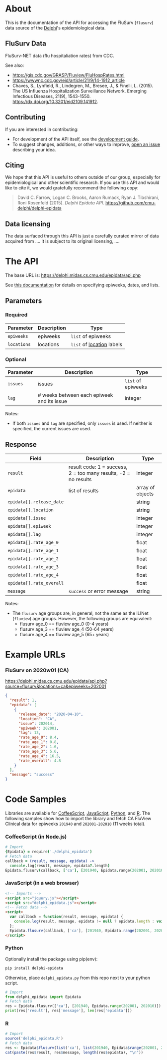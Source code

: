 # About

This is the documentation of the API for accessing the FluSurv (`flusurv`) data source of
the [Delphi](https://delphi.cmu.edu/)'s epidemiological data.

## FluSurv Data

FluSurv-NET data (flu hospitaliation rates) from CDC.

See also:
  - https://gis.cdc.gov/GRASP/Fluview/FluHospRates.html
  - https://wwwnc.cdc.gov/eid/article/21/9/14-1912_article
  - Chaves, S., Lynfield, R., Lindegren, M., Bresee, J., & Finelli, L. (2015).
    The US Influenza Hospitalization Surveillance Network. Emerging Infectious
    Diseases, 21(9), 1543-1550. https://dx.doi.org/10.3201/eid2109.141912.

## Contributing

If you are interested in contributing:

- For development of the API itself, see the
  [development guide](docs/epidata_development.md).
- To suggest changes, additions, or other ways to improve,
  [open an issue](https://github.com/cmu-delphi/delphi-epidata/issues/new)
  describing your idea.

## Citing

We hope that this API is useful to others outside of our group, especially for
epidemiological and other scientific research. If you use this API and would
like to cite it, we would gratefully recommend the following copy:

> David C. Farrow,
> Logan C. Brooks,
> Aaron Rumack,
> Ryan J. Tibshirani,
> Roni Rosenfeld
> (2015).
> _Delphi Epidata API_.
> https://github.com/cmu-delphi/delphi-epidata

## Data licensing

The data surfaced through this API is just a carefully curated mirror of data acquired from .... <!-- TODO -->
It is subject to its original licensing, .... <!-- TODO -->

# The API

The base URL is: https://delphi.midas.cs.cmu.edu/epidata/api.php

See [this documentation](README.md) for details on specifying epiweeks, dates, and lists.

## Parameters

### Required

| Parameter | Description | Type |
| --- | --- | --- |
| `epiweeks` | epiweeks | `list` of epiweeks |
| `locations` | locations | `list` of [location](../../labels/flusurv_locations.txt) labels |

### Optional

| Parameter | Description | Type |
| --- | --- | --- |
| `issues` | issues | `list` of epiweeks |
| `lag` | # weeks between each epiweek and its issue | integer |

Notes:
- If both `issues` and `lag` are specified, only `issues` is used.
If neither is specified, the current issues are used.

## Response

| Field | Description | Type |
| --- | --- | --- |
| `result` | result code: 1 = success, 2 = too many results, -2 = no results | integer |
| `epidata` | list of results | array of objects |
| `epidata[].release_date` | | string |
| `epidata[].location` | | string |
| `epidata[].issue` | | integer |
| `epidata[].epiweek` | | integer |
| `epidata[].lag` | | integer |
| `epidata[].rate_age_0` | | float |
| `epidata[].rate_age_1` | | float |
| `epidata[].rate_age_2` | | float |
| `epidata[].rate_age_3` | | float |
| `epidata[].rate_age_4` | | float |
| `epidata[].rate_overall` | | float |
| `message` | `success` or error message | string |

Notes:
* The `flusurv` age groups are, in general, not the same as the ILINet
(`fluview`) age groups. However, the following groups are equivalent:
  - flusurv age_0 == fluview age_0  (0-4 years)
  - flusurv age_3 == fluview age_4  (50-64 years)
  - flusurv age_4 == fluview age_5  (65+ years)

# Example URLs

### FluSurv on 2020w01 (CA)
https://delphi.midas.cs.cmu.edu/epidata/api.php?source=flusurv&locations=ca&epiweeks=202001

```json
{
  "result": 1,
  "epidata": [
    {
      "release_date": "2020-04-10",
      "location": "CA",
      "issue": 202014,
      "epiweek": 202001,
      "lag": 13,
      "rate_age_0": 8.4,
      "rate_age_1": 0.8,
      "rate_age_2": 1.6,
      "rate_age_3": 5.6,
      "rate_age_4": 16.5,
      "rate_overall": 4.8
    }
  ],
  "message": "success"
}
```

# Code Samples

Libraries are available for [CoffeeScript](../../src/client/delphi_epidata.coffee), [JavaScript](../../src/client/delphi_epidata.js), [Python](../../src/client/delphi_epidata.py), and [R](../../src/client/delphi_epidata.R).
The following samples show how to import the library and fetch CA FluView Clinical data for epiweeks `201940` and `202001-202010` (11 weeks total).

### CoffeeScript (in Node.js)

````coffeescript
# Import
{Epidata} = require('./delphi_epidata')
# Fetch data
callback = (result, message, epidata) ->
  console.log(result, message, epidata?.length)
Epidata.flusurv(callback, ['ca'], [201940, Epidata.range(202001, 202010)])
````

### JavaScript (in a web browser)

````html
<!-- Imports -->
<script src="jquery.js"></script>
<script src="delphi_epidata.js"></script>
<!-- Fetch data -->
<script>
  var callback = function(result, message, epidata) {
    console.log(result, message, epidata != null ? epidata.length : void 0);
  };
  Epidata.flusurv(callback, ['ca'], [201940, Epidata.range(202001, 202010)]);
</script>
````

### Python

Optionally install the package using pip(env):
````bash
pip install delphi-epidata
````

Otherwise, place `delphi_epidata.py` from this repo next to your python script.

````python
# Import
from delphi_epidata import Epidata
# Fetch data
res = Epidata.flusurv(['ca'], [201940, Epidata.range(202001, 202010)])
print(res['result'], res['message'], len(res['epidata']))
````

### R

````R
# Import
source('delphi_epidata.R')
# Fetch data
res <- Epidata$flusurv(list('ca'), list(201940, Epidata$range(202001, 202010)))
cat(paste(res$result, res$message, length(res$epidata), "\n"))
````
